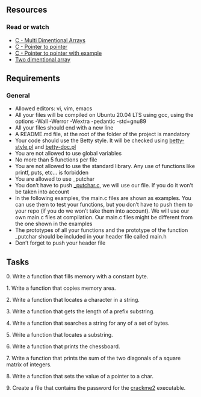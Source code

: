 <h2>Resources</h2>

<h3>Read or watch</h3>
<ul>
<li><a href="https://alx-intranet.hbtn.io/rltoken/HUZIJ6t55KM7d7FBCwWm8Q">C - Multi Dimentional Arrays</a></li>
<li><a href="https://alx-intranet.hbtn.io/rltoken/eyikXPg7ZxCAEuWklB6xtQ">C - Pointer to pointer</a></li>
<li><a href="https://alx-intranet.hbtn.io/rltoken/ojr7OUUm2I-MULE4lWlrkg">C - Pointer to pointer with example</a></li>
<li><a href="https://alx-intranet.hbtn.io/rltoken/Dx9nIBRj68sRBGe2NRI_aQ">Two dimentional array</a></li>
</ul>
<h2>Requirements</h2>
<h3>General</h3>
<ul>
<li>Allowed editors: vi, vim, emacs</li>
<li>All your files will be compiled on Ubuntu 20.04 LTS using gcc, using the options -Wall -Werror -Wextra -pedantic -std=gnu89</li>
<li>All your files should end with a new line</li>
<li>A README.md file, at the root of the folder of the project is mandatory</li>
<li>Your code should use the Betty style. It will be checked using <a href="https://github.com/holbertonschool/Betty/blob/master/betty-style.pl">betty-style.pl</a> and <a href="https://github.com/holbertonschool/Betty/blob/master/betty-doc.pl">betty-doc.pl<a/a></li>
<li>You are not allowed to use global variables</li>
<li>No more than 5 functions per file</li>
<li>You are not allowed to use the standard library. Any use of functions like printf, puts, etc… is forbidden</li>
<li>You are allowed to use _putchar</li>
<li>You don’t have to push <a href="https://github.com/holbertonschool/_putchar.c/blob/master/_putchar.c">_putchar.c</a>, we will use our file. If you do it won’t be taken into account</li>
<li>In the following examples, the main.c files are shown as examples. You can use them to test your functions, but you don’t have to push them to your repo (if you do we won’t take them into account). We will use our own main.c files at compilation. Our main.c files might be different from the one shown in the examples</li>
<li>The prototypes of all your functions and the prototype of the function _putchar should be included in your header file called main.h</li>
<li>Don’t forget to push your header file</li>
</ul>
<h2>Tasks</h2>
<p>0. Write a function that fills memory with a constant byte.</p>
<p>1. Write a function that copies memory area.</p>
<p>2. Write a function that locates a character in a string.</p>
<p>3. Write a function that gets the length of a prefix substring.</p>
<p>4. Write a function that searches a string for any of a set of bytes.</p>
<p>5. Write a function that locates a substring.</p>
<p>6. Write a function that prints the chessboard.</p>
<p>7. Write a function that prints the sum of the two diagonals of a square matrix of integers.</p>
<p>8. Write a function that sets the value of a pointer to a char.</p>
<p>9. Create a file that contains the password for the <a href="https://github.com/holbertonschool/0x06.c" target="_blank">crackme2</a> executable.</p>

